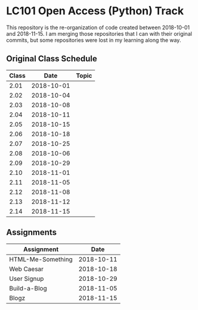 # LC101 Open Access (Python) Track
This repository is the re-organization of code created between 2018-10-01 and 2018-11-15. I am merging those repositories that I can with their original commits, but some repositories were lost in my learning along the way.

## Original Class Schedule
| Class | Date | Topic |
| ----- | ----- | ----- |
| 2.01 | 2018-10-01 |
| 2.02 | 2018-10-04 |
| 2.03 | 2018-10-08 |
| 2.04 | 2018-10-11 |
| 2.05 | 2018-10-15 |
| 2.06 | 2018-10-18 |
| 2.07 | 2018-10-25 |
| 2.08 | 2018-10-06 |
| 2.09 | 2018-10-29 |
| 2.10 | 2018-11-01 |
| 2.11 | 2018-11-05 |
| 2.12 | 2018-11-08 |
| 2.13 | 2018-11-12 |
| 2.14 | 2018-11-15 |

## Assignments
| Assignment | Date |
| ----- | ----- |
| HTML-Me-Something | 2018-10-11 |
| Web Caesar | 2018-10-18 |
| User Signup | 2018-10-29 |
| Build-a-Blog | 2018-11-05 |
| Blogz | 2018-11-15 |
